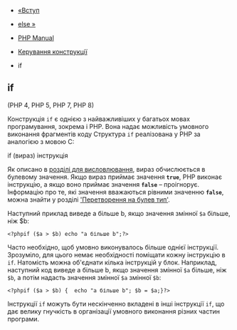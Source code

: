 - [«Вступ](control-structures.intro.md)
- [else »](control-structures.else.md)

- [PHP Manual](index.md)
- [Керування конструкції](language.control-structures.md)
- if

## if

(PHP 4, PHP 5, PHP 7, PHP 8)

Конструкція `if` є однією з найважливіших у багатьох мовах
програмування, зокрема і PHP. Вона надає можливість
умовного виконання фрагментів коду Структура `if` реалізована у PHP
за аналогією з мовою C:

if (вираз)
інструкція

Як описано в [розділі для висловлювання](language.expressions.md),
вираз обчислюється в булевому значення. Якщо вираз приймає
значення **`true`**, PHP виконає інструкцію, а якщо воно приймає
значення **`false`** – проігнорує. Інформацію про те, які значення
вважаються рівними значенню **`false`**, можна знайти у розділі
['Перетворення на булев тип'](language.types.boolean.md#language.types.boolean.casting).

Наступний приклад виведе a більше b, якщо значення змінної `$a`
більше, ніж $b:

` <?phpif ($a > $b) echo "a більше b";?> `

Часто необхідно, щоб умовно виконувалось більше однієї інструкції.
Зрозуміло, для цього немає необхідності поміщати кожну інструкцію в
`if`. Натомість можна об'єднати кілька інструкцій у блок.
Наприклад, наступний код виведе a більше b, якщо значення змінної
`$a` більше, ніж `$b`, а потім надасть значення змінної `$a`
змінної `$b`:

`<?phpif ($a > $b) {  echo "a більше b"; $b = $a;}?> `

Інструкції `if` можуть бути нескінченно вкладені в інші інструкції `if`,
що дає велику гнучкість в організації умовного виконання різних
частин програми.
